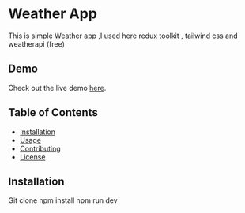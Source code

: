 # Weather App

This is simple Weather app ,I used here redux toolkit , tailwind css and weatherapi (free)

## Demo

Check out the live demo [here](https://weather-app-devs.vercel.app/).

## Table of Contents

- [Installation](#installation)
- [Usage](#usage)
- [Contributing](#contributing)
- [License](#license)

## Installation

Git clone 
npm install
npm run dev

